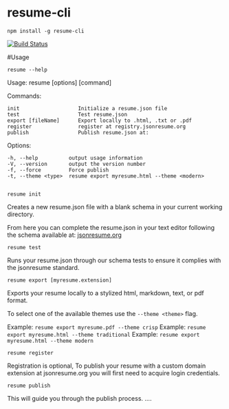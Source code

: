 resume-cli
==========

    npm install -g resume-cli

 [![Build Status](https://api.travis-ci.org/jsonresume/resume-cli.svg)](http://travis-ci.org/jsonresume/resume-cli)


#Usage

	resume --help


  Usage: resume [options] [command]

  Commands:

    init                   Initialize a resume.json file
    test                   Test resume.json
    export [fileName]      Export locally to .html, .txt or .pdf
    register               register at registry.jsonresume.org
    publish                Publish resume.json at:

  Options:

    -h, --help          output usage information
    -V, --version       output the version number
    -f, --force         Force publish
    -t, --theme <type>  resume export myresume.html --theme <modern>


    resume init

Creates a new resume.json file with a blank schema in your current working directory.    

From here you can complete the resume.json in your text editor following the schema available at: [jsonresume.org](http://jsonresume.org/)

    resume test

Runs your resume.json through our schema tests to ensure it complies with the jsonresume standard.

    resume export [myresume.extension]

Exports your resume locally to a stylized html, markdown, text, or pdf format.

To select one of the available themes use the `--theme <theme>` flag.

Example: `resume export myresume.pdf --theme crisp`
Example: `resume export myresume.html --theme traditional`
Example: `resume export myresume.html --theme modern`
  
    resume register

Registration is optional, 
To publish your resume with a custom domain extension at jsonresume.org you will first need to acquire login credentials. 


    resume publish

This will guide you through the publish process. ....



